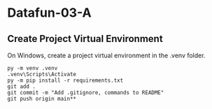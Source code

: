 # Datafun-03-A

## Create Project Virtual Environment

On Windows, create a project virtual environment in the .venv folder. 

```shell
py -m venv .venv
.venv\Scripts\Activate
py -m pip install -r requirements.txt
git add .
git commit -m "Add .gitignore, commands to README"
git push origin main**

